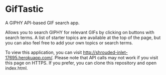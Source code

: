 # GifTastic
A GIPHY API-based GIF search app.

Allows you to search GIPHY for relevant GIFs by clicking on buttons with search terms. A list of starter topics are available at the top of the page, but you can also feel free to add your own topics or search terms.

To view this application, you can visit http://shrouded-inlet-17695.herokuapp.com/. Please note that API calls may not work if you visit this page on HTTPS. If you prefer, you can clone this repository and open index.html.

